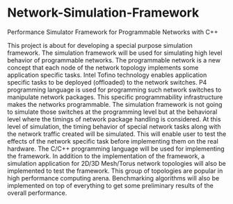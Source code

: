 # Network-Simulation-Framework
Performance Simulator Framework for Programmable Networks with C++


This project is about for developing a special purpose simulation framework. The simulation 
framework will be used for simulating high level behavior of programmable networks. The 
programmable network is a new concept that each node of the network topology implements 
some application specific tasks. Intel Tofino technology enables application specific tasks to be 
deployed (offloaded) to the network switches. P4 programming language is used for 
programming such network switches to manipulate network packages. This specific 
programmability infrastructure makes the networks programmable. The simulation framework is 
not going to simulate those switches at the programming level but at the behavioral level where 
the timings of network package handling is considered. At this level of simulation, the timing 
behavior of special network tasks along with the network traffic created will be simulated. This will 
enable user to test the effects of the network specific task before implementing them on the real 
hardware. The C/C++ programming language will be used for implementing the framework.
In addition to the implementation of the framework, a simulation application for 2D/3D 
Mesh/Torus network topologies will also be implemented to test the framework. This group of 
topologies are popular in high performance computing arena. Benchmarking algorithms will also 
be implemented on top of everything to get some preliminary results of the overall performance.